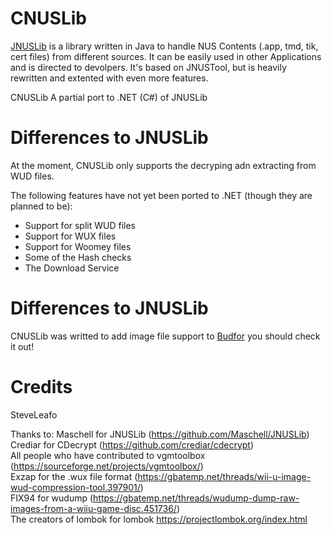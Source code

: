 # CNUSLib

[JNUSLib](https://github.com/Maschell/JNUSLib) is a library written in Java to handle NUS Contents (.app, tmd, tik, cert files) from different sources. It can be easily used in other Applications and is directed to devolpers. It's based on JNUSTool, but is heavily rewritten and extented with even more features.

CNUSLib A partial port to .NET (C#) of JNUSLib

# Differences to JNUSLib

At the moment, CNUSLib only supports the decryping adn extracting from WUD files.

The following features have not yet been ported to .NET (though they are planned to be):
 - Support for split WUD files
 - Support for WUX files
 - Support for Woomey files
 - Some of the Hash checks
 - The Download Service
 
# Differences to JNUSLib

CNUSLib was writted to add image file support to [Budfor](https://github.com/Maschell/JNUSLib) you should check it out!

# Credits
SteveLeafo

Thanks to:
Maschell for JNUSLib (https://github.com/Maschell/JNUSLib)  
Crediar for CDecrypt (https://github.com/crediar/cdecrypt)  
All people who have contributed to vgmtoolbox (https://sourceforge.net/projects/vgmtoolbox/)  
Exzap for the .wux file format (https://gbatemp.net/threads/wii-u-image-wud-compression-tool.397901/)  
FIX94 for wudump (https://gbatemp.net/threads/wudump-dump-raw-images-from-a-wiiu-game-disc.451736/)  
The creators of lombok for lombok https://projectlombok.org/index.html  


